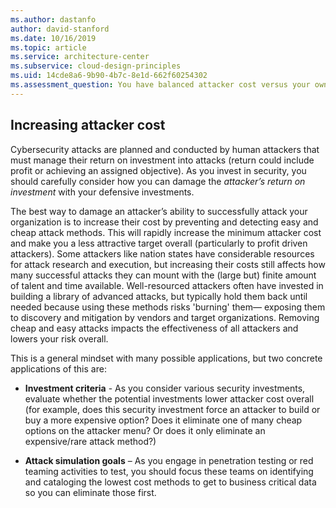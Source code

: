 ```yaml
---
ms.author: dastanfo
author: david-stanford
ms.date: 10/16/2019
ms.topic: article
ms.service: architecture-center
ms.subservice: cloud-design-principles
ms.uid: 14cde8a6-9b90-4b7c-8e1d-662f60254302
ms.assessment_question: You have balanced attacker cost versus your own
---
```

## Increasing attacker cost

Cybersecurity attacks are planned and conducted by human attackers that must
manage their return on investment into attacks (return could include profit
or achieving an assigned objective). As you invest in security, you should
carefully consider how you can damage the *attacker’s return on investment*
with your defensive investments.

The best way to damage an attacker’s ability to successfully attack your
organization is to increase their cost by preventing and detecting easy and
cheap attack methods. This will rapidly increase the minimum attacker cost
and make you a less attractive target overall (particularly to profit driven
attackers). Some attackers like nation states have considerable resources
for attack research and execution, but increasing their costs still affects
how many successful attacks they can mount with the (large but) finite
amount of talent and time available. Well-resourced attackers often have
invested in building a library of advanced attacks, but typically hold them
back until needed because using these methods risks 'burning' them— exposing
them to discovery and mitigation by vendors and target organizations.
Removing cheap and easy attacks impacts the effectiveness of all attackers
and lowers your risk overall.

This is a general mindset with many possible applications, but two concrete
applications of this are:

-   **Investment criteria** - As you consider various security investments,
    evaluate whether the potential investments lower attacker cost overall (for example,
    does this security investment force an attacker to build or buy a more
    expensive option? Does it eliminate one of many cheap options on the
    attacker menu? Or does it only eliminate an expensive/rare attack method?)

-   **Attack simulation goals** – As you engage in penetration testing or red
    teaming activities to test, you should focus these teams on identifying and
    cataloging the lowest cost methods to get to business critical data so you
    can eliminate those first.
